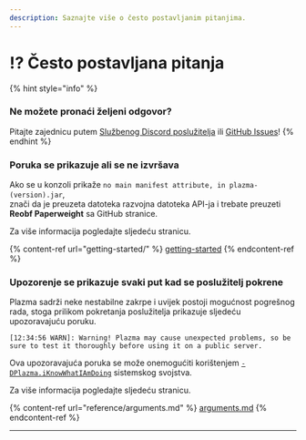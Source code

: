 ```yaml
---
description: Saznajte više o često postavljanim pitanjima.
---
```


# ⁉️ Često postavljana pitanja

{% hint style="info" %}

### Ne možete pronaći željeni odgovor?

Pitajte zajednicu putem [Službenog Discord poslužitelja](https://discord.gg/MmfC52K8A8) ili [GitHub Issues](https://github.com/PlazmaMC/PlazmaBukkit/issues)!
{% endhint %}

### Poruka se prikazuje ali se ne izvršava

Ako se u konzoli prikaže `no main manifest attribute, in plazma-(version).jar`,\
znači da je preuzeta datoteka razvojna datoteka API-ja i trebate preuzeti **Reobf Paperweight** sa GitHub stranice.

Za više informacija pogledajte sljedeću stranicu.

{% content-ref url="getting-started/" %}
[getting-started](getting-started#id-2)
{% endcontent-ref %}

### Upozorenje se prikazuje svaki put kad se poslužitelj pokrene

Plazma sadrži neke nestabilne zakrpe i uvijek postoji mogućnost pogrešnog rada, stoga prilikom pokretanja poslužitelja prikazuje sljedeću upozoravajuću poruku.

```log
[12:34:56 WARN]: Warning! Plazma may cause unexpected problems, so be sure to test it thoroughly before using it on a public server.
```

Ova upozoravajuća poruka se može onemogućiti korištenjem [`-DPlazma.iKnowWhatIAmDoing`](#user-content-fn-1) sistemskog svojstva.

Za više informacija pogledajte sljedeću stranicu.

{% content-ref url="reference/arguments.md" %}
[arguments.md](reference/arguments.md#plazma.iknowwhatiamdoing)
{% endcontent-ref %}

***

[^1]: Dostupno od verzije 1.20.1
